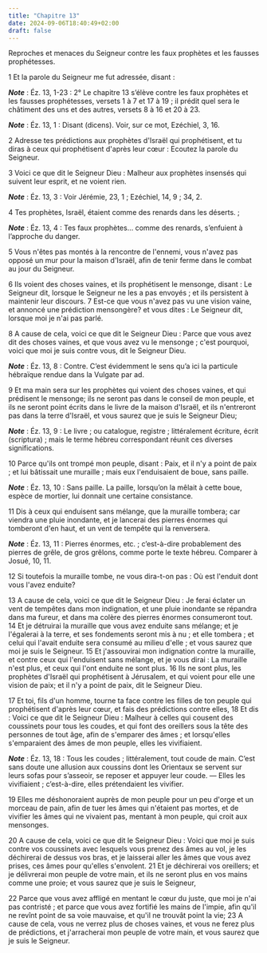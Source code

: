 ```yaml
---
title: "Chapitre 13"
date: 2024-09-06T18:40:49+02:00
draft: false
---
```



Reproches et menaces du Seigneur contre les faux prophètes et les fausses prophétesses.


1 Et la parole du Seigneur me fut adressée, disant :

***Note*** :  Éz. 13, 1-23 : 2° Le chapitre 13 s’élève contre les faux prophètes et les fausses prophétesses, versets 1 à 7 et 17 à 19 ; il prédit quel sera le châtiment des uns et des autres, versets 8 à 16 et 20 à 23.

***Note*** :  Éz. 13, 1 : Disant (dicens). Voir, sur ce mot, Ezéchiel, 3, 16.

2 Adresse tes prédictions aux prophètes d'Israël qui prophétisent, et tu diras à ceux qui prophétisent d'après leur cœur : Ecoutez la parole du Seigneur.


3 Voici ce que dit le Seigneur Dieu : Malheur aux prophètes insensés qui suivent leur esprit, et ne voient rien.

***Note*** :  Éz. 13, 3 : Voir Jérémie, 23, 1 ; Ezéchiel, 14, 9 ; 34, 2.

4 Tes prophètes, Israël, étaient comme des renards dans les déserts. ;

***Note*** :  Éz. 13, 4 : Tes faux prophètes… comme des renards, s’enfuient à l’approche du danger.

5 Vous n'êtes pas montés à la rencontre de l'ennemi, vous n'avez pas opposé un mur pour la maison d'Israël, afin de tenir ferme dans le combat au jour du Seigneur.


6 Ils voient des choses vaines, et ils prophétisent le mensonge, disant : Le Seigneur dit, lorsque le Seigneur ne les a pas envoyés ; et ils persistent à maintenir leur discours. 7 Est-ce que vous n'avez pas vu une vision vaine, et annoncé une prédiction mensongère? et vous dites : Le Seigneur dit, lorsque moi je n'ai pas parlé.


8 A cause de cela, voici ce que dit le Seigneur Dieu : Parce que vous avez dit des choses vaines, et que vous avez vu le mensonge ; c'est pourquoi, voici que moi je suis contre vous, dit le Seigneur Dieu.

***Note*** :  Éz. 13, 8 : Contre. C’est évidemment le sens qu’a ici la particule hébraïque rendue dans la Vulgate par ad.

9 Et ma main sera sur les prophètes qui voient des choses vaines, et qui prédisent le mensonge; ils ne seront pas dans le conseil de mon peuple, et ils ne seront point écrits dans le livre de la maison d'Israël, et ils n'entreront pas dans la terre d'Israël, et vous saurez que je suis le Seigneur Dieu;

***Note*** :  Éz. 13, 9 : Le livre ; ou catalogue, registre ; littéralement écriture, écrit (scriptura) ; mais le terme hébreu correspondant réunit ces diverses significations.

10 Parce qu'ils ont trompé mon peuple, disant : Paix, et il n'y a point de paix ; et lui bâtissait une muraille ; mais eux l'enduisaient de boue, sans paille.

***Note*** :  Éz. 13, 10 : Sans paille. La paille, lorsqu’on la mêlait à cette boue, espèce de mortier, lui donnait une certaine consistance.


11 Dis à ceux qui enduisent sans mélange, que la muraille tombera; car viendra une pluie inondante, et je lancerai des pierres énormes qui tomberont d'en haut, et un vent de tempête qui la renversera.

***Note*** :  Éz. 13, 11 : Pierres énormes, etc. ; c’est-à-dire probablement des pierres de grêle, de gros grêlons, comme porte le texte hébreu. Comparer à Josué, 10, 11.

12 Si toutefois la muraille tombe, ne vous dira-t-on pas : Où est l'enduit dont vous l'avez enduite?


13 A cause de cela, voici ce que dit le Seigneur Dieu : Je ferai éclater un vent de tempêtes dans mon indignation, et une pluie inondante se répandra dans ma fureur, et dans ma colère des pierres énormes consumeront tout. 14 Et je détruirai la muraille que vous avez enduite sans mélange; et je l'égalerai à la terre, et ses fondements seront mis à nu ; et elle tombera ; et celui qui l'avait enduite sera consumé au milieu d'elle ; et vous saurez que moi je suis le Seigneur. 15 Et j'assouvirai mon indignation contre la muraille, et contre ceux qui l'enduisent sans mélange, et je vous dirai : La muraille n'est plus, et ceux qui l'ont enduite ne sont plus. 16 Ils ne sont plus, les prophètes d'Israël qui prophétisent à Jérusalem, et qui voient pour elle une vision de paix; et il n'y a point de paix, dit le Seigneur Dieu.


17 Et toi, fils d'un homme, tourne ta face contre les filles de ton peuple qui prophétisent d'après leur cœur, et fais des prédictions contre elles, 18 Et dis : Voici ce que dit le Seigneur Dieu : Malheur à celles qui cousent des coussinets pour tous les coudes, et qui font des oreillers sous la tête des personnes de tout âge, afin de s'emparer des âmes ; et lorsqu'elles s'emparaient des âmes de mon peuple, elles les vivifiaient.

***Note*** :  Éz. 13, 18 : Tous les coudes ; littéralement, tout coude de main. C’est sans doute une allusion aux coussins dont les Orientaux se servent sur leurs sofas pour s’asseoir, se reposer et appuyer leur coude. ― Elles les vivifiaient ; c’est-à-dire, elles prétendaient les vivifier.


19 Elles me déshonoraient auprès de mon peuple pour un peu d'orge et un morceau de pain, afin de tuer les âmes qui n'étaient pas mortes, et de vivifier les âmes qui ne vivaient pas, mentant à mon peuple, qui croit aux mensonges.


20 A cause de cela, voici ce que dit le Seigneur Dieu : Voici que moi je suis contre vos coussinets avec lesquels vous prenez des âmes au vol, je les déchirerai de dessus vos bras, et je laisserai aller les âmes que vous avez prises, ces âmes pour qu'elles s'envolent. 21 Et je déchirerai vos oreillers; et je délivrerai mon peuple de votre main, et ils ne seront plus en vos mains comme une proie; et vous saurez que je suis le Seigneur,


22 Parce que vous avez affligé en mentant le cœur du juste, que moi je n'ai pas contristé ; et parce que vous avez fortifié les mains de l'impie, afin qu'il ne revînt point de sa voie mauvaise, et qu'il ne trouvât point la vie; 23 A cause de cela, vous ne verrez plus de choses vaines, et vous ne ferez plus de prédictions, et j'arracherai mon peuple de votre main, et vous saurez que je suis le Seigneur.

